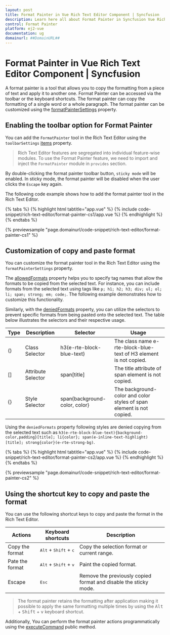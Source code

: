 ```yaml
---
layout: post
title: Format Painter in Vue Rich Text Editor Component | Syncfusion
description: Learn here all about Format Painter in Syncfusion Vue Rich Text Editor component of Syncfusion Essential JS 2 and more.
control: Format Painter  
platform: ej2-vue
documentation: ug
domainurl: ##DomainURL##
---
```


# Format Painter in Vue Rich Text Editor Component | Syncfusion

A format painter is a tool that allows you to copy the formatting from a piece of text and apply it to another one. Format Painter can be accessed via the toolbar or the keyboard shortcuts. The format painter can copy the formatting of a single word or a whole paragraph. The format painter can be customized using the [formatPainterSettings](../api/rich-text-editor/formatPainterSettings/) property.

## Enabling the toolbar option for Format Painter

You can add the `FormatPainter` tool in the Rich Text Editor using the `toolbarSettings` [items](../api/rich-text-editor/toolbarSettings/#items) property.

> Rich Text Editor features are segregated into individual feature-wise modules. To use the Format Painter feature, we need to import and inject the `FormatPainter` module in `provides` section.

By double-clicking the format painter toolbar button, `sticky mode` will be enabled. In sticky mode, the format painter will be disabled when the user clicks the `Escape` key again.

The following code example shows how to add the format painter tool in the Rich Text Editor.

{% tabs %}
{% highlight html tabtitle="app.vue" %}
{% include code-snippet/rich-text-editor/format-painter-cs1/app.vue %}
{% endhighlight %}
{% endtabs %}

{% previewsample "page.domainurl/code-snippet/rich-text-editor/format-painter-cs1" %}

## Customization of copy and paste format

You can customize the format painter tool in the Rich Text Editor using the `formatPainterSettings` property.

The [allowedFormats](../api/rich-text-editor/formatPainterSettings/#allowedformats) property helps you to specify tag names that allow the formats to be copied from the selected text. For instance, you can include formats from the selected text using tags like `p; h1; h2; h3; div; ul; ol; li; span; strong; em; code;`. The following example demonstrates how to customize this functionality.

Similarly, with the [deniedFormats](../api/rich-text-editor/formatPainterSettings/#deniedformats) property, you can utilize the selectors to prevent specific formats from being pasted onto the selected text. The table below illustrates the selectors and their respective usage.

| Type | Description        | Selector                                                | Usage                                                                  |
|------|--------------------|---------------------------------------------------------|------------------------------------------------------------------------|
| ()   | Class Selector     | h3(e-rte-block-blue-text)                               | The class name e-rte-block-blue-text of H3 element is not copied.      |
| []   | Attribute Selector | span\[title]                                            | The title attribute of span element is not copied.                     |
| {}   | Style Selector     | span{background-color, color}                           | The background-color and color styles of span element is not copied.   |

Using the `deniedFormats` property following styles are denied copying from the selected text such as `h3(e-rte-block-blue-text){background-color,padding}[title]; li{color}; span(e-inline-text-highlight)[title]; strong{color}(e-rte-strong-bg)`.

{% tabs %}
{% highlight html tabtitle="app.vue" %}
{% include code-snippet/rich-text-editor/format-painter-cs2/app.vue %}
{% endhighlight %}
{% endtabs %}

{% previewsample "page.domainurl/code-snippet/rich-text-editor/format-painter-cs2" %}

## Using the shortcut key to copy and paste the format

You can use the following shortcut keys to copy and paste the format in the Rich Text Editor.

| Actions               | Keyboard shortcuts                               | Description                                                     |
|-----------------------|--------------------------------------------------|-----------------------------------------------------------------|
| Copy the format       | <kbd>Alt</kbd> + <kbd>Shift</kbd> + <kbd>c</kbd> | Copy the selection format or current range.                     |
| Pate the format       | <kbd>Alt</kbd> + <kbd>Shift</kbd> + <kbd>v</kbd> | Paint the copied format.                                        |
| Escape                | <kbd>Esc</kbd>                                   | Remove the previously copied format and disable the sticky mode.|

> The format painter retains the formatting after application making it possible to apply the same formatting multiple times by using the <kbd>Alt</kbd> + <kbd>Shift</kbd> + <kbd>v</kbd> keyboard shortcut.

Additionally, You can perform the format painter actions programmatically using the [executeCommand](../exec-command/) public method.
